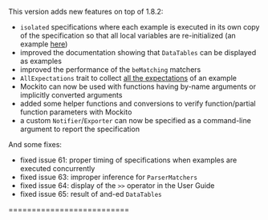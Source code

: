 This version adds new features on top of 1.8.2:

 * `isolated` specifications where each example is executed in its own copy of the specification so that all local variables are re-initialized (an example [here](https://github.com/etorreborre/specs2/blob/1.9/src/test/scala/examples/StackIsolatedSpec.scala))
 * improved the documentation showing that `DataTables` can be displayed as examples
 * improved the performance of the `beMatching` matchers
 * `AllExpectations` trait to collect [all the expectations](http://etorreborre.github.com/specs2/guide/org.specs2.guide.SpecStructure.html#All+Expectations) of an example 
 * Mockito can now be used with functions having by-name arguments or implicitly converted arguments
 * added some helper functions and conversions to verify function/partial function parameters with Mockito
 * a custom `Notifier`/`Exporter` can now be specified as a command-line argument to report the specification
 
And some fixes:

 * fixed issue 61: proper timing of specifications when examples are executed concurrently
 * fixed issue 63: improper inference for `ParserMatchers`
 * fixed issue 64: display of the `>>` operator in the User Guide
 * fixed issue 65: result of and-ed `DataTables`
 
 ==========================